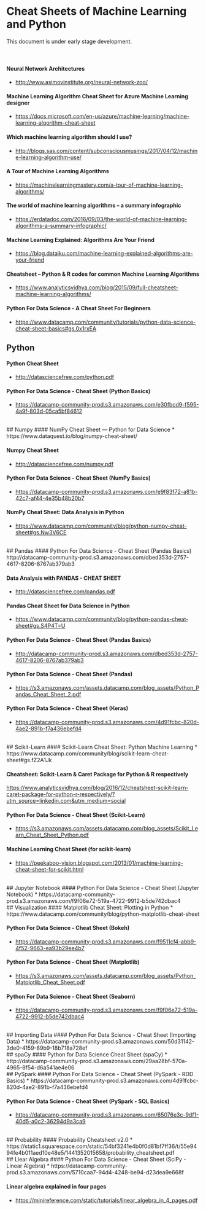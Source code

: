 # Cheat Sheets of Machine Learning and Python
This document is under early stage development.
<br>
<br>
<br>
#### Neural Network Architectures
* http://www.asimovinstitute.org/neural-network-zoo/

#### Machine Learning Algorithm Cheat Sheet for Azure Machine Learning designer
* https://docs.microsoft.com/en-us/azure/machine-learning/machine-learning-algorithm-cheat-sheet

#### Which machine learning algorithm should I use?
* http://blogs.sas.com/content/subconsciousmusings/2017/04/12/machine-learning-algorithm-use/

#### A Tour of Machine Learning Algorithms
* https://machinelearningmastery.com/a-tour-of-machine-learning-algorithms/

#### The world of machine learning algorithms – a summary infographic
* https://erdatadoc.com/2016/09/03/the-world-of-machine-learning-algorithms-a-summary-infographic/

#### Machine Learning Explained: Algorithms Are Your Friend
* https://blog.dataiku.com/machine-learning-explained-algorithms-are-your-friend

#### Cheatsheet – Python & R codes for common Machine Learning Algorithms
* https://www.analyticsvidhya.com/blog/2015/09/full-cheatsheet-machine-learning-algorithms/

#### Python For Data Science - A Cheat Sheet For Beginners
* https://www.datacamp.com/community/tutorials/python-data-science-cheat-sheet-basics#gs.0x1rxEA

## Python
#### Python Cheat Sheet
* http://datasciencefree.com/python.pdf

#### Python For Data Science - Cheat Sheet (Python Basics)
* https://datacamp-community-prod.s3.amazonaws.com/e30fbcd9-f595-4a9f-803d-05ca5bf84612
<br>
## Numpy
#### NumPy Cheat Sheet — Python for Data Science
* https://www.dataquest.io/blog/numpy-cheat-sheet/

#### Numpy Cheat Sheet
* http://datasciencefree.com/numpy.pdf

#### Python For Data Science - Cheat Sheet (NumPy Basics)
* https://datacamp-community-prod.s3.amazonaws.com/e9f83f72-a81b-42c7-af44-4e35b48b20b7

#### NumPy Cheat Sheet: Data Analysis in Python
* https://www.datacamp.com/community/blog/python-numpy-cheat-sheet#gs.Nw3V6CE
<br>
## Pandas
#### Python For Data Science - Cheat Sheet (Pandas Basics)
http://datacamp-community-prod.s3.amazonaws.com/dbed353d-2757-4617-8206-8767ab379ab3

#### Data Analysis with PANDAS - CHEAT SHEET
* http://datasciencefree.com/pandas.pdf

#### Pandas Cheat Sheet for Data Science in Python
* https://www.datacamp.com/community/blog/python-pandas-cheat-sheet#gs.S4P4T=U

#### Python For Data Science - Cheat Sheet (Pandas Basics)
* http://datacamp-community-prod.s3.amazonaws.com/dbed353d-2757-4617-8206-8767ab379ab3

#### Python For Data Science - Cheat Sheet (Pandas)
* https://s3.amazonaws.com/assets.datacamp.com/blog_assets/Python_Pandas_Cheat_Sheet_2.pdf

#### Python For Data Science - Cheat Sheet (Keras)
* https://datacamp-community-prod.s3.amazonaws.com/4d91fcbc-820d-4ae2-891b-f7a436ebefd4
<br>
## Scikit-Learn
#### Scikit-Learn Cheat Sheet: Python Machine Learning
* https://www.datacamp.com/community/blog/scikit-learn-cheat-sheet#gs.fZ2A1Jk

#### Cheatsheet: Scikit-Learn & Caret Package for Python & R respectively
https://www.analyticsvidhya.com/blog/2016/12/cheatsheet-scikit-learn-caret-package-for-python-r-respectively/?utm_source=linkedin.com&utm_medium=social

#### Python For Data Science - Cheat Sheet (Scikit-Learn)
* https://s3.amazonaws.com/assets.datacamp.com/blog_assets/Scikit_Learn_Cheat_Sheet_Python.pdf

#### Machine Learning Cheat Sheet (for scikit-learn)
* https://peekaboo-vision.blogspot.com/2013/01/machine-learning-cheat-sheet-for-scikit.html
<br>
## Jupyter Notebook
#### Python For Data Science - Cheat Sheet (Jupyter Notebook)
* https://datacamp-community-prod.s3.amazonaws.com/f9f06e72-519a-4722-9912-b5de742dbac4
<br>
## Visualization
#### Matplotlib Cheat Sheet: Plotting in Python
* https://www.datacamp.com/community/blog/python-matplotlib-cheat-sheet

#### Python For Data Science - Cheat Sheet (Bokeh)
* https://datacamp-community-prod.s3.amazonaws.com/f9511cf4-abb9-4f52-9663-ea93b29ee4b7

#### Python For Data Science - Cheat Sheet (Matplotlib)
* https://s3.amazonaws.com/assets.datacamp.com/blog_assets/Python_Matplotlib_Cheat_Sheet.pdf

#### Python For Data Science - Cheat Sheet (Seaborn)
* https://datacamp-community-prod.s3.amazonaws.com/f9f06e72-519a-4722-9912-b5de742dbac4
<br>
## Importing Data
#### Python For Data Science - Cheat Sheet (Importing Data)
* https://datacamp-community-prod.s3.amazonaws.com/50d31142-3de0-4159-89b9-18b718a728ef
<br>
## spaCy
#### Python for Data Science Cheat Sheet (spaCy)
* http://datacamp-community-prod.s3.amazonaws.com/29aa28bf-570a-4965-8f54-d6a541ae4e06
<br>
## PySpark
#### Python For Data Science - Cheat Sheet (PySpark - RDD Basics)
* https://datacamp-community-prod.s3.amazonaws.com/4d91fcbc-820d-4ae2-891b-f7a436ebefd4

#### Python For Data Science - Cheat Sheet (PySpark - SQL Basics)
* https://datacamp-community-prod.s3.amazonaws.com/65076e3c-9df1-40d5-a0c2-36294d9a3ca9
<br>
## Probability
#### Probability Cheatsheet v2.0
* https://static1.squarespace.com/static/54bf3241e4b0f0d81bf7ff36/t/55e9494fe4b011aed10e48e5/1441352015658/probability_cheatsheet.pdf
<br>
## Liear Algebra
#### Python For Data Science - Cheat Sheet (SciPy - Linear Algebra)
* https://datacamp-community-prod.s3.amazonaws.com/5710caa7-94d4-4248-be94-d23dea9e668f

#### Linear algebra explained in four pages
* https://minireference.com/static/tutorials/linear_algebra_in_4_pages.pdf
